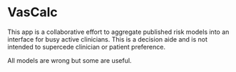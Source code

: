 # VasCalc

This app is a collaborative effort to aggregate published risk models into an interface for busy active clinicians.  This is a decision aide and is not intended to supercede clinician or patient preference.  

All models are wrong but some are useful.
